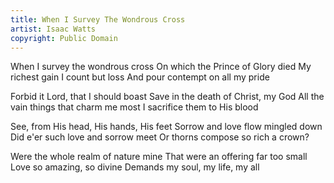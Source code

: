 ```yaml
---
title: When I Survey The Wondrous Cross
artist: Isaac Watts
copyright: Public Domain
---
```


When I survey the wondrous cross
On which the Prince of Glory died
My richest gain I count but loss
And pour contempt on all my pride

Forbid it Lord, that I should boast
Save in the death of Christ, my God
All the vain things that charm me most
I sacrifice them to His blood

See, from His head, His hands, His feet
Sorrow and love flow mingled down
Did e'er such love and sorrow meet
Or thorns compose so rich a crown?

Were the whole realm of nature mine
That were an offering far too small
Love so amazing, so divine
Demands my soul, my life, my all

